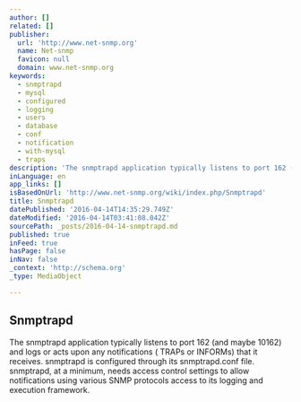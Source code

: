 ```yaml
---
author: []
related: []
publisher:
  url: 'http://www.net-snmp.org'
  name: Net-snmp
  favicon: null
  domain: www.net-snmp.org
keywords:
  - snmptrapd
  - mysql
  - configured
  - logging
  - users
  - database
  - conf
  - notification
  - with-mysql
  - traps
description: 'The snmptrapd application typically listens to port 162 (and maybe 10162) and logs or acts upon any notifications ( TRAPs or INFORMs) that it receives. snmptrapd is configured through its snmptrapd.conf file. snmptrapd, at a minimum, needs access control settings to allow notifications using various SNMP protocols access to its logging and execution framework.'
inLanguage: en
app_links: []
isBasedOnUrl: 'http://www.net-snmp.org/wiki/index.php/Snmptrapd'
title: Snmptrapd
datePublished: '2016-04-14T14:35:29.749Z'
dateModified: '2016-04-14T03:41:08.042Z'
sourcePath: _posts/2016-04-14-snmptrapd.md
published: true
inFeed: true
hasPage: false
inNav: false
_context: 'http://schema.org'
_type: MediaObject

---
```

<article style=""><h1>Snmptrapd</h1><p>The snmptrapd application typically listens to port 162 (and maybe 10162) and logs or acts upon any notifications ( TRAPs or INFORMs) that it receives. snmptrapd is configured through its snmptrapd.conf file. snmptrapd, at a minimum, needs access control settings to allow notifications using various SNMP protocols access to its logging and execution framework.</p></article>
